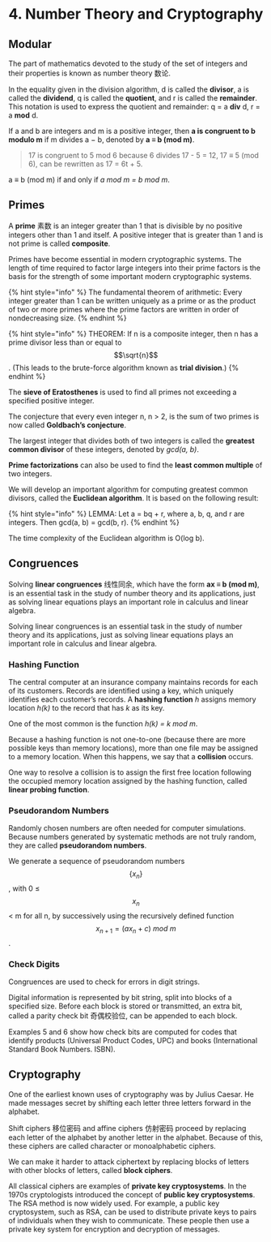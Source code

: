 # 4. Number Theory and Cryptography

## Modular

The part of mathematics devoted to the study of the set of integers and their properties is known as number theory 数论.

In the equality given in the division algorithm, d is called the **divisor**, a is called the **dividend**, q is called the **quotient**, and r is called the **remainder**. This notation is used to express the quotient and remainder: q = a **div** d, r = a **mod** d.

If a and b are integers and m is a positive integer, then **a is congruent to b modulo m** if m divides a − b, denoted by **a ≡ b \(mod m\)**.

> 17 is congruent to 5 mod 6 because 6 divides 17 - 5 = 12, 17 ≡ 5 \(mod 6\), can be rewritten as 17 = 6t + 5.

a ≡ b \(mod m\) if and only if _a mod m = b mod m_.

## Primes

A **prime** 素数 is an integer greater than 1 that is divisible by no positive integers other than 1 and itself. A positive integer that is greater than 1 and is not prime is called **composite**.

Primes have become essential in modern cryptographic systems. The length of time required to factor large integers into their prime factors is the basis for the strength of some important modern cryptographic systems.

{% hint style="info" %}
The fundamental theorem of arithmetic: Every integer greater than 1 can be written uniquely as a prime or as the product of two or more primes where the prime factors are written in order of nondecreasing size.
{% endhint %}

{% hint style="info" %}
THEOREM: If n is a composite integer, then n has a prime divisor less than or equal to $$\sqrt{n}$$ . \(This leads to the brute-force algorithm known as **trial division**.\)
{% endhint %}

The **sieve of Eratosthenes** is used to find all primes not exceeding a specified positive integer.

The conjecture that every even integer n, n &gt; 2, is the sum of two primes is now called **Goldbach’s conjecture**.

The largest integer that divides both of two integers is called the **greatest common divisor** of these integers, denoted by _gcd\(a, b\)_.

**Prime factorizations** can also be used to find the **least common multiple** of two integers.

We will develop an important algorithm for computing greatest common divisors, called the **Euclidean algorithm**. It is based on the following result:

{% hint style="info" %}
LEMMA: Let a = bq + r, where a, b, q, and r are integers. Then gcd\(a, b\) = gcd\(b, r\).
{% endhint %}

The time complexity of the Euclidean algorithm is O\(log b\).

## Congruences

Solving **linear congruences** 线性同余, which have the form **ax ≡ b \(mod m\)**, is an essential task in the study of number theory and its applications, just as solving linear equations plays an important role in calculus and linear algebra.

Solving linear congruences is an essential task in the study of number theory and its applications, just as solving linear equations plays an important role in calculus and linear algebra.

### Hashing Function

The central computer at an insurance company maintains records for each of its customers. Records are identified using a key, which uniquely identifies each customer’s records. A **hashing function** _h_ assigns memory location _h\(k\)_ to the record that has _k_ as its key.

One of the most common is the function _h\(k\) = k mod m_.

Because a hashing function is not one-to-one \(because there are more possible keys than memory locations\), more than one file may be assigned to a memory location. When this happens, we say that a **collision** occurs.

One way to resolve a collision is to assign the first free location following the occupied memory location assigned by the hashing function, called **linear probing function**.

### Pseudorandom Numbers

Randomly chosen numbers are often needed for computer simulations. Because numbers generated by systematic methods are not truly random, they are called **pseudorandom numbers**.

We generate a sequence of pseudorandom numbers $$\{x_n\}$$ , with 0 ≤ $$x_n$$ &lt; m for all n, by successively using the recursively defined function $$x_{n+1} = (ax_n + c)\ mod\ m$$ .

### Check Digits

Congruences are used to check for errors in digit strings.

Digital information is represented by bit string, split into blocks of a specified size. Before each block is stored or transmitted, an extra bit, called a parity check bit 奇偶校验位, can be appended to each block.

Examples 5 and 6 show how check bits are computed for codes that identify products \(Universal Product Codes, UPC\) and books \(International Standard Book Numbers. ISBN\).

## Cryptography

One of the earliest known uses of cryptography was by Julius Caesar. He made messages secret by shifting each letter three letters forward in the alphabet.

Shift ciphers 移位密码 and affine ciphers 仿射密码 proceed by replacing each letter of the alphabet by another letter in the alphabet. Because of this, these ciphers are called character or monoalphabetic ciphers.

We can make it harder to attack ciphertext by replacing blocks of letters with other blocks of letters, called **block ciphers**.

All classical ciphers are examples of **private key cryptosystems**. In the 1970s cryptologists introduced the concept of **public key cryptosystems**. The RSA method is now widely used. For example, a public key cryptosystem, such as RSA, can be used to distribute private keys to pairs of individuals when they wish to communicate. These people then use a private key system for encryption and decryption of messages.



